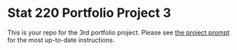 # Stat 220 Portfolio Project 3

This is your repo for the 3rd portfolio project. Please see [the project prompt](https://stat220-w25.github.io/portfolio/portfolio-3.html) 
for the most up-to-date instructions.

